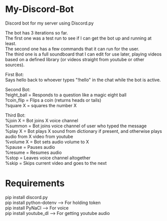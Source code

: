 # My-Discord-Bot
Discord bot for my server using Discord.py

The bot has 3 iterations so far.  
The first one was a test run to see if I can get the bot up and running at least.  
The second one has a few commands that it can run for the user.  
The third one is a full soundboard that I can edit for use later, playing videos based on a defined library (or videos straight from youtube or other sources).  


First Bot:  
Says hello back to whoever types "!hello" in the chat while the bot is active.  

Second Bot:  
?eight_ball = Responds to a question like a magic eight ball  
?coin_flip = Flips a coin (returns heads or tails)  
?square X = squares the number X  

Third Bot:  
%join X = Bot joins X voice channel  
%summon = Bot joins voice channel of user who typed the message  
%play X = Bot plays X sound from dictionary if present, and otherwise plays audio from X video from youtube  
%volume X = Bot sets audio volume to X  
%pause = Pauses audio  
%resume = Resumes audio  
%stop = Leaves voice channel altogether  
%skip = Skips current video and goes to the next  
  
# Requirements
pip install discord.py  
pip install python-dotenv --> For holding token  
pip install PyNaCl --> For voice  
pip install youtube_dl --> For getting youtube audio  